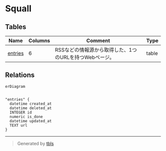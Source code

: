 # Squall

## Tables

| Name | Columns | Comment | Type |
| ---- | ------- | ------- | ---- |
| [entries](entries.md) | 6 | RSSなどの情報源から取得した、1つのURLを持つWebページ。<br> | table |

## Relations

```mermaid
erDiagram


"entries" {
  datetime created_at
  datetime deleted_at
  INTEGER id
  numeric is_done
  datetime updated_at
  TEXT url
}
```

---

> Generated by [tbls](https://github.com/k1LoW/tbls)
